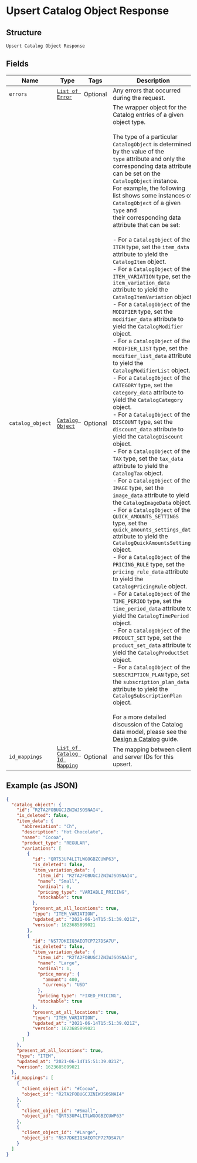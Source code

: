 
# Upsert Catalog Object Response

## Structure

`Upsert Catalog Object Response`

## Fields

| Name | Type | Tags | Description |
|  --- | --- | --- | --- |
| `errors` | [`List of Error`](/doc/models/error.md) | Optional | Any errors that occurred during the request. |
| `catalog_object` | [`Catalog Object`](/doc/models/catalog-object.md) | Optional | The wrapper object for the Catalog entries of a given object type.<br><br>The type of a particular `CatalogObject` is determined by the value of the<br>`type` attribute and only the corresponding data attribute can be set on the `CatalogObject` instance.<br>For example, the following list shows some instances of `CatalogObject` of a given `type` and<br>their corresponding data attribute that can be set:<br><br>- For a `CatalogObject` of the `ITEM` type, set the `item_data` attribute to yield the `CatalogItem` object.<br>- For a `CatalogObject` of the `ITEM_VARIATION` type, set the `item_variation_data` attribute to yield the `CatalogItemVariation` object.<br>- For a `CatalogObject` of the `MODIFIER` type, set the `modifier_data` attribute to yield the `CatalogModifier` object.<br>- For a `CatalogObject` of the `MODIFIER_LIST` type, set the `modifier_list_data` attribute to yield the `CatalogModifierList` object.<br>- For a `CatalogObject` of the `CATEGORY` type, set the `category_data` attribute to yield the `CatalogCategory` object.<br>- For a `CatalogObject` of the `DISCOUNT` type, set the `discount_data` attribute to yield the `CatalogDiscount` object.<br>- For a `CatalogObject` of the `TAX` type, set the `tax_data` attribute to yield the `CatalogTax` object.<br>- For a `CatalogObject` of the `IMAGE` type, set the `image_data` attribute to yield the `CatalogImageData`  object.<br>- For a `CatalogObject` of the `QUICK_AMOUNTS_SETTINGS` type, set the `quick_amounts_settings_data` attribute to yield the `CatalogQuickAmountsSettings` object.<br>- For a `CatalogObject` of the `PRICING_RULE` type, set the `pricing_rule_data` attribute to yield the `CatalogPricingRule` object.<br>- For a `CatalogObject` of the `TIME_PERIOD` type, set the `time_period_data` attribute to yield the `CatalogTimePeriod` object.<br>- For a `CatalogObject` of the `PRODUCT_SET` type, set the `product_set_data` attribute to yield the `CatalogProductSet`  object.<br>- For a `CatalogObject` of the `SUBSCRIPTION_PLAN` type, set the `subscription_plan_data` attribute to yield the `CatalogSubscriptionPlan` object.<br><br>For a more detailed discussion of the Catalog data model, please see the<br>[Design a Catalog](https://developer.squareup.com/docs/catalog-api/design-a-catalog) guide. |
| `id_mappings` | [`List of Catalog Id Mapping`](/doc/models/catalog-id-mapping.md) | Optional | The mapping between client and server IDs for this upsert. |

## Example (as JSON)

```json
{
  "catalog_object": {
    "id": "R2TA2FOBUGCJZNIWJSOSNAI4",
    "is_deleted": false,
    "item_data": {
      "abbreviation": "Ch",
      "description": "Hot Chocolate",
      "name": "Cocoa",
      "product_type": "REGULAR",
      "variations": [
        {
          "id": "QRT53UP4LITLWGOGBZCUWP63",
          "is_deleted": false,
          "item_variation_data": {
            "item_id": "R2TA2FOBUGCJZNIWJSOSNAI4",
            "name": "Small",
            "ordinal": 0,
            "pricing_type": "VARIABLE_PRICING",
            "stockable": true
          },
          "present_at_all_locations": true,
          "type": "ITEM_VARIATION",
          "updated_at": "2021-06-14T15:51:39.021Z",
          "version": 1623685899021
        },
        {
          "id": "NS77DKEIQ3AEQTCP727DSA7U",
          "is_deleted": false,
          "item_variation_data": {
            "item_id": "R2TA2FOBUGCJZNIWJSOSNAI4",
            "name": "Large",
            "ordinal": 1,
            "price_money": {
              "amount": 400,
              "currency": "USD"
            },
            "pricing_type": "FIXED_PRICING",
            "stockable": true
          },
          "present_at_all_locations": true,
          "type": "ITEM_VARIATION",
          "updated_at": "2021-06-14T15:51:39.021Z",
          "version": 1623685899021
        }
      ]
    },
    "present_at_all_locations": true,
    "type": "ITEM",
    "updated_at": "2021-06-14T15:51:39.021Z",
    "version": 1623685899021
  },
  "id_mappings": [
    {
      "client_object_id": "#Cocoa",
      "object_id": "R2TA2FOBUGCJZNIWJSOSNAI4"
    },
    {
      "client_object_id": "#Small",
      "object_id": "QRT53UP4LITLWGOGBZCUWP63"
    },
    {
      "client_object_id": "#Large",
      "object_id": "NS77DKEIQ3AEQTCP727DSA7U"
    }
  ]
}
```

